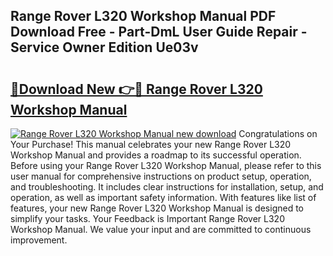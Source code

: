 ## Range Rover L320 Workshop Manual PDF Download Free - Part-DmL User Guide Repair - Service Owner Edition Ue03v

# <h2><a href="http://cf20722.oget.top/?id=Range+Rover+L320+Workshop+Manual">🔗Download New 👉🔴 Range Rover L320 Workshop Manual</a></h2>

[![Range Rover L320 Workshop Manual new download](https://i.imgur.com/5g1atiW.png)](http://cf20722.oget.top/?id=Range+Rover+L320+Workshop+Manual)
Congratulations on Your Purchase! This manual celebrates your new Range Rover L320 Workshop Manual and provides a roadmap to its successful operation. Before using your Range Rover L320 Workshop Manual, please refer to this user manual for comprehensive instructions on product setup, operation, and troubleshooting. It includes clear instructions for installation, setup, and operation, as well as important safety information. With features like list of features, your new Range Rover L320 Workshop Manual is designed to simplify your tasks. Your Feedback is Important Range Rover L320 Workshop Manual. We value your input and are committed to continuous improvement.
